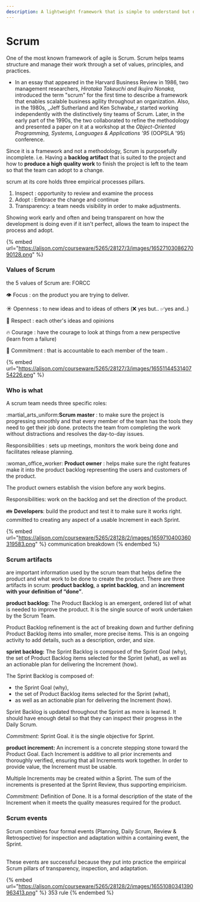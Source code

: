 ```yaml
---
description: A lightweight framework that is simple to understand but difficult to master.
---
```


# Scrum

One of the most known framework of agile is Scrum. Scrum helps teams structure and manage their work through a set of values, principles, and practices.

* In an essay that appeared in the Harvard Business Review in 1986, two management researchers, _Hirotaka Takeuchi and Ikujiro Nonaka,_ introduced the term "scrum" for the first time to describe a framework that enables scalable business agility throughout an organization. Also, in the 1980s, _Jeff Sutherland and Ken Schwabe_r started working independently with the distinctively tiny teams of Scrum. Later, in the early part of the 1990s, the two collaborated to refine the methodology and presented a paper on it at a workshop at the _Object-Oriented Programming, Systems, Languages & Applications '95_ (OOPSLA '95) conference.

Since it is a framework and not a methodology, Scrum is purposefully incomplete. i.e. Having a **backlog artifact** that is suited to the project and how to  **produce a high quality work** to finish the project is left to the team so that  the team can adopt to a change.&#x20;

scrum at its core holds three empirical processes pillars.

1. Inspect : opportunity to review and examine the process
2. Adopt : Embrace the change and continue&#x20;
3. Transparency: a team needs visibility in order to make adjustments.&#x20;

Showing work early and often and being transparent on how the development is doing even if it isn't perfect, allows the team to inspect the process and adopt.

{% embed url="https://alison.com/courseware/5265/28127/3/images/1652710308627090128.png" %}

### Values of Scrum

the 5 values of Scrum are: FORCC

:eye: Focus : on the product you are trying to deliver.

:sunny: Openness : to new ideas and to ideas of others  (❌ yes but..  ✅yes and..)

:crown: Respect :  each other's ideas and opinions&#x20;

:fire: Courage : have the courage to look at things from a new perspective (learn from a failure)  &#x20;

:handshake: Commitment : that is accountable to each member of the team .&#x20;

{% embed url="https://alison.com/courseware/5265/28127/3/images/1655114453140754226.png" %}

### Who is what&#x20;

A scrum team needs three specific roles:

:martial\_arts\_uniform:**Scrum master** : to make sure the project is progressing smoothly and that every member of the team has the tools they need to get their job done. protects the team from completing the work without distractions and resolves the day-to-day issues.

&#x20;   Responsibilities : sets up meetings, monitors the work being done and facilitates release planning.&#x20;

:woman\_office\_worker: **Product owner** : helps make sure the right features make it into the product backlog representing the users and customers of the product.

The product owners establish the vision before any work begins.

&#x20;     Responsibilities: work on the backlog and set the direction of the product.

:family: **Developers**: build the product and test it to make sure it works right. committed to creating any aspect of a usable Increment in each Sprint.

{% embed url="https://alison.com/courseware/5265/28128/2/images/1659710400360319583.png" %}
communication breakdown
{% endembed %}

### Scrum artifacts

are important information used by the scrum team that helps define the product and what work to be done to create the product. There are three artifacts in scrum: **product backlog**, a **sprint backlog**, and an **increment with your definition of “done”**.

**product backlog:** The Product Backlog is an emergent, ordered list of what is needed to improve the product. It is the single source of work undertaken by the Scrum Team.

&#x20;        Product Backlog refinement is the act of breaking down and further defining Product Backlog items into smaller, more precise items. This is an ongoing activity to add details, such as a description, order, and size.

**sprint backlog:** The Sprint Backlog is composed of the Sprint Goal (why), the set of Product Backlog items selected for the Sprint (what), as well as an actionable plan for delivering the Increment (how).

The Sprint Backlog is composed of:

* the Sprint Goal (why),
* the set of Product Backlog items selected for the Sprint (what),
* as well as an actionable plan for delivering the Increment (how).

&#x20;     Sprint Backlog is updated throughout the Sprint as more is learned. It should have enough detail so that they can inspect their progress in the Daily Scrum.

_Commitment:_ Sprint Goal. it is the single objective for Sprint.

**product increment:** An increment is a concrete stepping stone toward the Product Goal. Each Increment is additive to all prior increments and thoroughly verified, ensuring that all Increments work together. In order to provide value, the Increment must be usable.

&#x20;     Multiple Increments may be created within a Sprint. The sum of the increments is presented at the Sprint Review, thus supporting empiricism.

_Commitment:_ Definition of Done. It is a formal description of the state of the Increment when it meets the quality measures required for the product.



### Scrum events&#x20;

Scrum combines four formal events (Planning, Daily Scrum, Review & Retrospective) for inspection and adaptation within a containing event, the Sprint.&#x20;

\
These events are successful because they put into practice the empirical Scrum pillars of transparency, inspection, and adaptation.

{% embed url="https://alison.com/courseware/5265/28128/2/images/16551080341390963413.png" %}
353 rule
{% endembed %}

